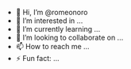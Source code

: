 - 👋 Hi, I’m @romeonoro
- 👀 I’m interested in ...
- 🌱 I’m currently learning ...
- 💞️ I’m looking to collaborate on ...
- 📫 How to reach me ...
- ⚡ Fun fact: ...

<!---
romeonoro/romeonoro is a ✨ special ✨ repository because its `README.md` (this file) appears on your GitHub profile.
You can click the Preview link to take a look at your changes.
--->
